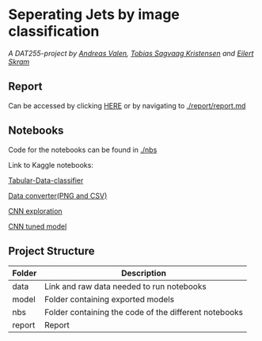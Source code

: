 # Seperating Jets by image classification
*A DAT255-project by [Andreas Valen](https://github.com/andreasvalen), [Tobias Sagvaag Kristensen](https://github.com/Tobbelobby) and [Eilert Skram](https://github.com/EilertSkram)*

## Report

Can be accessed by clicking [HERE](https://github.com/EilertSkram/Seperating-Jets-by-image-classification/blob/main/report/report.md) or by navigating to [./report/report.md](https://github.com/EilertSkram/Seperating-Jets-by-image-classification/blob/main/report/report.md)

## Notebooks
Code for the notebooks can be found in [./nbs](https://github.com/EilertSkram/Seperating-Jets-by-image-classification/tree/main/nbs)


Link to Kaggle notebooks:


[Tabular-Data-classifier](https://www.kaggle.com/eilskr/boson-forrest)

[Data converter(PNG and CSV)](https://www.kaggle.com/code/eilskr/boson-convert-manual/)

[CNN exploration](https://www.kaggle.com/code/eilskr/w-boson-cnn-exploration)

[CNN tuned model](https://www.kaggle.com/eilskr/w-boson-cnn-final/)


## Project Structure
|  Folder        |  Description    |
|--------------|-----------|
| data | Link and raw data needed to run notebooks     | 
| model      | Folder containing exported models | 
| nbs         | Folder containing the code of the different notebooks     |
|  report        | Report    |
